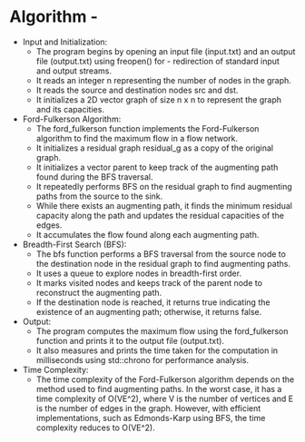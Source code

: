 

# Algorithm -

- Input and Initialization:
    - The program begins by opening an input file (input.txt) and an output file (output.txt) using freopen() for - redirection of standard input and output streams.
    - It reads an integer n representing the number of nodes in the graph.
    - It reads the source and destination nodes src and dst.
    - It initializes a 2D vector graph of size n x n to represent the graph and its capacities.
- Ford-Fulkerson Algorithm:
    - The ford_fulkerson function implements the Ford-Fulkerson algorithm to find the maximum flow in a flow network.
    - It initializes a residual graph residual_g as a copy of the original graph.
    - It initializes a vector parent to keep track of the augmenting path found during the BFS traversal.
    - It repeatedly performs BFS on the residual graph to find augmenting paths from the source to the sink.
    - While there exists an augmenting path, it finds the minimum residual capacity along the path and updates the residual capacities of the edges.
    - It accumulates the flow found along each augmenting path.
- Breadth-First Search (BFS):
    - The bfs function performs a BFS traversal from the source node to the destination node in the residual graph to find augmenting paths.
    - It uses a queue to explore nodes in breadth-first order.
    - It marks visited nodes and keeps track of the parent node to reconstruct the augmenting path.
    - If the destination node is reached, it returns true indicating the existence of an augmenting path; otherwise, it returns false.
- Output:
    - The program computes the maximum flow using the ford_fulkerson function and prints it to the output file (output.txt).
    - It also measures and prints the time taken for the computation in milliseconds using std::chrono for performance analysis.
- Time Complexity:
    - The time complexity of the Ford-Fulkerson algorithm depends on the method used to find augmenting paths. In the worst case, it has a time complexity of O(VE^2), where V is the number of vertices and E is the number of edges in the graph. However, with efficient implementations, such as Edmonds-Karp using BFS, the time complexity reduces to O(VE^2).